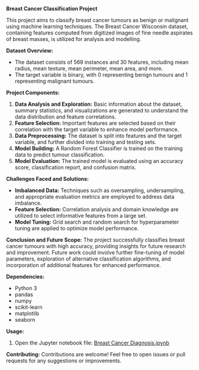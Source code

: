 **Breast Cancer Classification Project**

This project aims to classify breast cancer tumours as benign or malignant using machine learning techniques. The Breast Cancer Wisconsin dataset, containing features computed from digitized images of fine needle aspirates of breast masses, is utilized for analysis and modelling.

**Dataset Overview:**
- The dataset consists of 569 instances and 30 features, including mean radius, mean texture, mean perimeter, mean area, and more.
- The target variable is binary, with 0 representing benign tumours and 1 representing malignant tumours.

**Project Components:**
1. **Data Analysis and Exploration:** Basic information about the dataset, summary statistics, and visualizations are generated to understand the data distribution and feature correlations.
2. **Feature Selection:** Important features are selected based on their correlation with the target variable to enhance model performance.
3. **Data Preprocessing:** The dataset is split into features and the target variable, and further divided into training and testing sets.
4. **Model Building:** A Random Forest Classifier is trained on the training data to predict tumour classification.
5. **Model Evaluation:** The trained model is evaluated using an accuracy score, classification report, and confusion matrix.

**Challenges Faced and Solutions:**
- **Imbalanced Data:** Techniques such as oversampling, undersampling, and appropriate evaluation metrics are employed to address data imbalance.
- **Feature Selection:** Correlation analysis and domain knowledge are utilized to select informative features from a large set.
- **Model Tuning:** Grid search and random search for hyperparameter tuning are applied to optimize model performance.

**Conclusion and Future Scope:**
The project successfully classifies breast cancer tumours with high accuracy, providing insights for future research and improvement. Future work could involve further fine-tuning of model parameters, exploration of alternative classification algorithms, and incorporation of additional features for enhanced performance.

**Dependencies:**
- Python 3
- pandas
- numpy
- scikit-learn
- matplotlib
- seaborn

**Usage:**
1. Open the Jupyter notebook file: [Breast Cancer Diagnosis.ipynb](https://github.com/abhi534/Predictive-Analysis-of-Breast-Cancer-Diagnosis/blob/main/Breast%20Cancer%20Diagnosis.ipynb)

**Contributing:**
Contributions are welcome! Feel free to open issues or pull requests for any suggestions or improvements.
